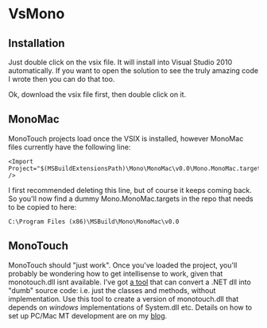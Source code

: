 VsMono
======

Installation
------------

Just double click on the vsix file. It will install into Visual Studio 2010 automatically. If you want to open the solution to see the truly amazing code I wrote then you can do that too.

Ok, download the vsix file first, then double click on it.

MonoMac
-------

MonoTouch projects load once the VSIX is installed, however MonoMac files currently have the following line:

    <Import Project="$(MSBuildExtensionsPath)\Mono\MonoMac\v0.0\Mono.MonoMac.targets" />

I first recommended deleting this line, but of course it keeps coming back. So you'll now find a dummy Mono.MonoMac.targets in the repo that needs to be copied to here:

    C:\Program Files (x86)\MSBuild\Mono\MonoMac\v0.0


MonoTouch
---------

MonoTouch should "just work". Once you've loaded the project, you'll probably be wondering how to get intellisense to work, given that monotouch.dll isnt available. 
I've got [a tool](https://github.com/jamiebriant/BinaryFinery.BarebonesGenerator) that can convert a .NET dll into "dumb" source code: i.e. just the classes and methods, without implementation.
Use this tool to create a version of monotouch.dll that depends on *windows* implementations of System.dll etc. 
Details on how to set up PC/Mac MT development are on my [blog](http://blog.binaryfinery.com).
